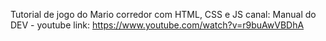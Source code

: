 Tutorial de jogo do Mario corredor
com HTML, CSS e JS
canal: Manual do DEV - youtube
link: https://www.youtube.com/watch?v=r9buAwVBDhA 